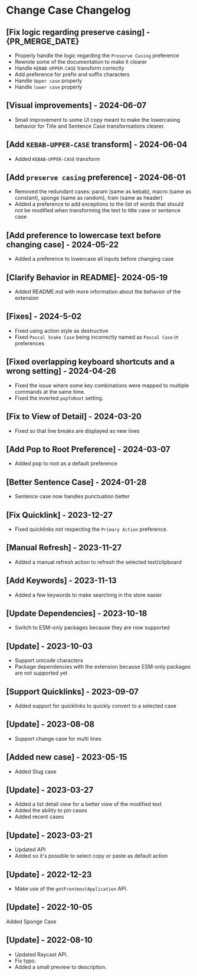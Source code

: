 # Change Case Changelog

## [Fix logic regarding preserve casing] - {PR_MERGE_DATE}
- Properly handle the logic regarding the `Preserve Casing` preference
- Rewrote some of the documentation to make it clearer
- Handle `KEBAB-UPPER-CASE` transform correctly
- Add preference for prefix and suffix characters
- Handle `Upper case` properly
- Handle `lower case` properly

## [Visual improvements] - 2024-06-07
- Small improvement to some UI copy meant to make the lowercasing behavior for Title and Sentence Case transformations clearer.

## [Add `KEBAB-UPPER-CASE` transform] - 2024-06-04
- Added `KEBAB-UPPER-CASE` transform

## [Add `preserve casing` preference] - 2024-06-01
- Removed the redundant cases: param (same as kebab), macro (same as constant), sponge (same as random), train (same as header)
- Added a preference to add exceptions to the list of words that should not be modified when transforming the text to title case or sentence case

## [Add preference to lowercase text before changing case] - 2024-05-22
- Added a preference to lowercase all inputs before changing case

## [Clarify Behavior in README]- 2024-05-19
- Added README.md with more information about the behavior of the extension

## [Fixes] - 2024-5-02
- Fixed using action style as destructive
- Fixed `Pascal Snake Case` being incorrectly named as `Pascal Case` in preferences

## [Fixed overlapping keyboard shortcuts and a wrong setting] - 2024-04-26
- Fixed the issue where some key combinations were mapped to multiple commands at the same time.
- Fixed the inverted `popToRoot` setting.

## [Fix to View of Detail] - 2024-03-20
- Fixed so that line breaks are displayed as new lines

## [Add Pop to Root Preference] - 2024-03-07
- Added pop to root as a default preference

## [Better Sentence Case] - 2024-01-28
- Sentence case now handles punctuation better

## [Fix Quicklink] - 2023-12-27
- Fixed quicklinks not respecting the `Primary Action` preference.

## [Manual Refresh] - 2023-11-27
- Added a manual refresh action to refresh the selected text/clipboard

## [Add Keywords] - 2023-11-13
- Added a few keywords to make searching in the store easier

## [Update Dependencies] - 2023-10-18
- Switch to ESM-only packages because they are now supported

## [Update] - 2023-10-03
- Support unicode characters
- Package dependencies with the extension because ESM-only packages are not supported yet

## [Support Quicklinks] - 2023-09-07

- Added support for quicklinks to quickly convert to a selected case

## [Update] - 2023-08-08

- Support change case for multi lines

## [Added new case] - 2023-05-15

- Added Slug case

## [Update] - 2023-03-27

- Added a list detail view for a better view of the modified text
- Added the ability to pin cases
- Added recent cases

## [Update] - 2023-03-21

- Updated API
- Added so it's possible to select copy or paste as default action

## [Update] - 2022-12-23

- Make use of the `getFrontmostApplication` API.

## [Update] - 2022-10-05

Added Sponge Case

## [Update] - 2022-08-10

- Updated Raycast API.
- Fix typo.
- Added a small preview to description.
